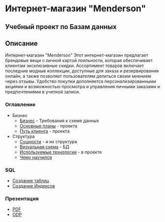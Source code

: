 # Интернет-магазин "Menderson"

## Учебный проект по Базам данных

## Описание
Интернет-магазин "Menderson"
Этот интернет-магазин предлагает брендовые вещи с личной картой лояльности,
которая обеспечивает клиентам эксклюзивные скидки. Ассортимент товаров включает последние модные коллекции,
доступные для заказа и резервирования онлайн, а также позволяет пользователям делиться своим мнением через отзывы.
Удобство покупки дополняется персонализированными акциями и возможностью просмотра
и управления личными заказами и предпочтениями в учетной записи.

### Оглавление
- Бизнес
  - [Бизнес](./main/Business.md) - Требования к схеме данных
  - [Основные планы](./main/Plans.md) - проекта
  - [Путь клиента](./main/PathClient.md) - проекта
- Структура
  - [Сущности](./main/Entites.md) - и их структура
  - [Визуальная схема](./images/chema.png) -  БД
  - [Используемые технологии](./main/UseTex.md) - в проекте
  - [Чему научился](./main/WhatIlearned.md)

### SQL
- [Создание таблиц](./sql/menderson.sql)
- [Создание Индексов](./sql/menderson.sql)

### Презентация
- [PDF](./presentation/Menderson.pdf)
- [ODP](./presentation/Menderson.odp)

